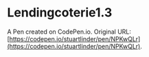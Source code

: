 # Lendingcoterie1.3

A Pen created on CodePen.io. Original URL: [https://codepen.io/stuartlinder/pen/NPKwQLr](https://codepen.io/stuartlinder/pen/NPKwQLr).

